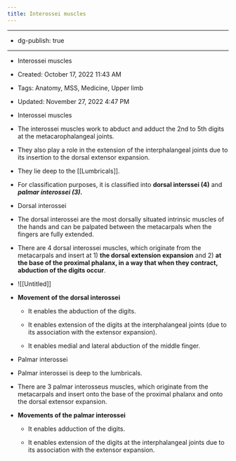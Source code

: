 ```yaml
---
title: Interossei muscles
---
```


- --

- dg-publish: true

- --

- Interossei muscles

- Created: October 17, 2022 11:43 AM

- Tags: Anatomy, MSS, Medicine, Upper limb

- Updated: November 27, 2022 4:47 PM

- Interossei muscles

- The interossei muscles work to abduct and adduct the 2nd to 5th digits at the metacarophalangeal joints.

- They also play a role in the extension of the interphalangeal joints due to its insertion to the dorsal extensor expansion.

- They lie deep to the [[Lumbricals]].

- For classification purposes, it is classified into ********************dorsal interssei (4)******************** and  ***********************palmar interossei (3).***********************

- Dorsal interossei

- The dorsal interossei are the most dorsally situated intrinsic muscles of the hands and can be palpated between the metacarpals when the fingers are fully extended.

- There are 4 dorsal interossei muscles, which originate from the metacarpals and insert at 1) ******the dorsal extension expansion****** and 2) **********************************************************at the base of the proximal phalanx, in a way that when they contract, abduction of the digits occur**********************************************************.

- ![[Untitled]]

- ******************************************************************Movement of the dorsal interossei******************************************************************
	 - It enables the abduction of the digits.

	 - It enables extension of the digits at the interphalangeal joints (due to its association with the extensor expansion).

	 - It enables medial and lateral abduction of the middle finger.

- Palmar interossei

- Palmar interossei is deep to the lumbricals.

- There are 3 palmar interosseus muscles, which originate from the metacarpals and insert onto the base of the proximal phalanx and onto the dorsal extensor expansion.

- ********************************************************************Movements of the palmar interossei********************************************************************
	 - It enables adduction of the digits.

	 - It enables extension of the digits at the interphalangeal joints due to its association with the extensor expansion.
